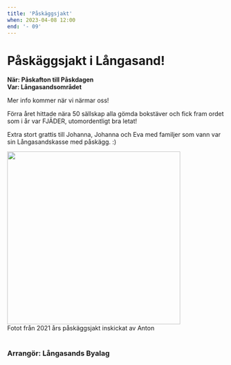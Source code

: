 ```yaml
---
title: 'Påskäggsjakt'
when: 2023-04-08 12:00
end: '- 09'
---
```

# Påskäggsjakt i Långasand!

<strong>När: Påskafton till Påskdagen</strong><br>
<strong>Var: Långasandsområdet</strong>

Mer info kommer när vi närmar oss! 

Förra året hittade nära 50 sällskap alla gömda bokstäver och fick fram ordet som i år var FJÄDER, utomordentligt bra letat!

Extra stort grattis till Johanna, Johanna och Eva med familjer som vann var sin Långasandskasse med påskägg. :) 

<div class="full-width center">
    <img width="400" src="/assets/images/paskjakt_2021.jpg"/>
</div>
<div class="center">
    <span>Fotot från 2021 års påskäggsjakt inskickat av Anton</span>
</div>

<br>

### Arrangör: Långasands Byalag

